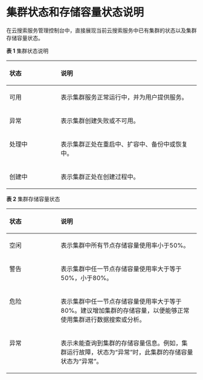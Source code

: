 # 集群状态和存储容量状态说明<a name="css_01_0053"></a>

在云搜索服务管理控制台中，直接展现当前云搜索服务中已有集群的状态以及集群存储容量状态。

**表 1**  集群状态说明

<a name="table17964125910288"></a>
<table><thead align="left"><tr id="row69651559162818"><th class="cellrowborder" valign="top" width="27%" id="mcps1.2.3.1.1"><p id="p99651459142815"><a name="p99651459142815"></a><a name="p99651459142815"></a>状态</p>
</th>
<th class="cellrowborder" valign="top" width="73%" id="mcps1.2.3.1.2"><p id="p18965105916281"><a name="p18965105916281"></a><a name="p18965105916281"></a>说明</p>
</th>
</tr>
</thead>
<tbody><tr id="row17965105972814"><td class="cellrowborder" valign="top" width="27%" headers="mcps1.2.3.1.1 "><p id="p20965205918287"><a name="p20965205918287"></a><a name="p20965205918287"></a>可用</p>
</td>
<td class="cellrowborder" valign="top" width="73%" headers="mcps1.2.3.1.2 "><p id="p880114324315"><a name="p880114324315"></a><a name="p880114324315"></a>表示集群服务正常运行中，并为用户提供服务。</p>
</td>
</tr>
<tr id="row492694223914"><td class="cellrowborder" valign="top" width="27%" headers="mcps1.2.3.1.1 "><p id="p664519463399"><a name="p664519463399"></a><a name="p664519463399"></a>异常</p>
</td>
<td class="cellrowborder" valign="top" width="73%" headers="mcps1.2.3.1.2 "><p id="p106451546173910"><a name="p106451546173910"></a><a name="p106451546173910"></a>表示集群创建失败或不可用。</p>
</td>
</tr>
<tr id="row19965105914284"><td class="cellrowborder" valign="top" width="27%" headers="mcps1.2.3.1.1 "><p id="p996515942812"><a name="p996515942812"></a><a name="p996515942812"></a>处理中</p>
</td>
<td class="cellrowborder" valign="top" width="73%" headers="mcps1.2.3.1.2 "><p id="p79661859162818"><a name="p79661859162818"></a><a name="p79661859162818"></a>表示集群正处在重启中、扩容中、备份中或恢复中。</p>
</td>
</tr>
<tr id="row3968103032413"><td class="cellrowborder" valign="top" width="27%" headers="mcps1.2.3.1.1 "><p id="p096853010241"><a name="p096853010241"></a><a name="p096853010241"></a>创建中</p>
</td>
<td class="cellrowborder" valign="top" width="73%" headers="mcps1.2.3.1.2 "><p id="p296893019243"><a name="p296893019243"></a><a name="p296893019243"></a>表示集群正处在创建过程中。</p>
</td>
</tr>
</tbody>
</table>

**表 2**  集群存储容量状态

<a name="table10563055122911"></a>
<table><thead align="left"><tr id="row125631055152913"><th class="cellrowborder" valign="top" width="27%" id="mcps1.2.3.1.1"><p id="p05632554295"><a name="p05632554295"></a><a name="p05632554295"></a>状态</p>
</th>
<th class="cellrowborder" valign="top" width="73%" id="mcps1.2.3.1.2"><p id="p14563255182920"><a name="p14563255182920"></a><a name="p14563255182920"></a>说明</p>
</th>
</tr>
</thead>
<tbody><tr id="row11563105582912"><td class="cellrowborder" valign="top" width="27%" headers="mcps1.2.3.1.1 "><p id="p25631855102912"><a name="p25631855102912"></a><a name="p25631855102912"></a>空闲</p>
</td>
<td class="cellrowborder" valign="top" width="73%" headers="mcps1.2.3.1.2 "><p id="p1156318559293"><a name="p1156318559293"></a><a name="p1156318559293"></a>表示集群中所有节点存储容量使用率小于50%。</p>
</td>
</tr>
<tr id="row12563135512919"><td class="cellrowborder" valign="top" width="27%" headers="mcps1.2.3.1.1 "><p id="p12563185522910"><a name="p12563185522910"></a><a name="p12563185522910"></a>警告</p>
</td>
<td class="cellrowborder" valign="top" width="73%" headers="mcps1.2.3.1.2 "><p id="p556314552298"><a name="p556314552298"></a><a name="p556314552298"></a>表示集群中任一节点存储容量使用率大于等于50%，小于80%。</p>
</td>
</tr>
<tr id="row115631755142919"><td class="cellrowborder" valign="top" width="27%" headers="mcps1.2.3.1.1 "><p id="p6563125516293"><a name="p6563125516293"></a><a name="p6563125516293"></a>危险</p>
</td>
<td class="cellrowborder" valign="top" width="73%" headers="mcps1.2.3.1.2 "><p id="p195641554291"><a name="p195641554291"></a><a name="p195641554291"></a>表示集群中任一节点存储容量使用率大于等于80%。建议增加集群的存储容量，以便能够正常使用集群进行数据搜索或分析。</p>
</td>
</tr>
<tr id="row1564855142918"><td class="cellrowborder" valign="top" width="27%" headers="mcps1.2.3.1.1 "><p id="p55642554298"><a name="p55642554298"></a><a name="p55642554298"></a>异常</p>
</td>
<td class="cellrowborder" valign="top" width="73%" headers="mcps1.2.3.1.2 "><p id="p95642553294"><a name="p95642553294"></a><a name="p95642553294"></a>表示未能查询到集群的存储容量信息。例如，集群运行故障，状态为<span class="parmname" id="parmname13735120134013"><a name="parmname13735120134013"></a><a name="parmname13735120134013"></a>“异常”</span>时，此集群的存储容量状态为<span class="parmname" id="parmname759510454010"><a name="parmname759510454010"></a><a name="parmname759510454010"></a>“异常”</span>。</p>
</td>
</tr>
</tbody>
</table>

